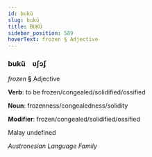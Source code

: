```yaml
---
id: bukü
slug: bukü
title: BUKÜ
sidebar_position: 589
hoverText: frozen § Adjective
---
```


### bukü&emsp;<span kind="abugida">ʋʃɔʄ</span>

*frozen* **§** Adjective

**Verb**: to be frozen/congealed/solidified/ossified

**Noun**: frozenness/congealedness/solidity

**Modifier**: frozen/congealed/solidified/ossified

Malay undefined

*Austronesian Language Family*